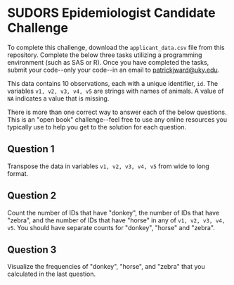 # SUDORS Epidemiologist Candidate Challenge

To complete this challenge, download the `applicant_data.csv` file from this repository. Complete the below three tasks utilizing a programming environment (such as SAS or R). Once you have completed the tasks, submit your code--only your code--in an email to patrickjward@uky.edu. 

This data contains 10 observations, each with a unique identifier, `id`. The variables `v1, v2, v3, v4, v5` are strings with names of animals. A value of `NA` indicates a value that is missing.

There is more than one correct way to answer each of the below questions. This is an "open book" challenge--feel free to use any online resources you typically use to help you get to the solution for each question.

## Question 1

Transpose the data in variables `v1, v2, v3, v4, v5` from wide to long format.

## Question 2

Count the number of IDs that have "donkey", the number of IDs that have "zebra", and the number of IDs that have "horse" in any of `v1, v2, v3, v4, v5`. You should have separate counts for "donkey", "horse" and "zebra".

## Question 3

Visualize the frequencies of "donkey", "horse", and "zebra" that you calculated in the last question.
